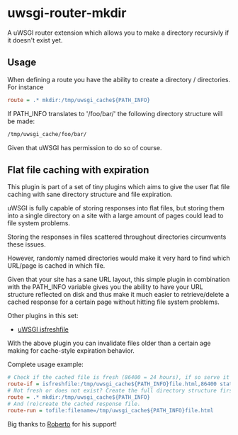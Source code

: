 # uwsgi-router-mkdir
A uWSGI router extension which allows you to make a directory recursivly if it doesn't exist yet.

## Usage

When defining a route you have the ability to create a directory / directories. For instance

```ini
route = .* mkdir:/tmp/uwsgi_cache${PATH_INFO}
```

If PATH_INFO translates to '/foo/bar/' the following directory structure will be made:

```sh
/tmp/uwsgi_cache/foo/bar/
```
Given that uWSGI has permission to do so of course.

## Flat file caching with expiration

This plugin is part of a set of tiny plugins which aims to give the user flat file caching with sane directory structure and file expiration.

uWSGI is fully capable of storing responses into flat files, but storing them into a single directory on a site with a large amount of pages could lead to file system problems.

Storing the responses in files scattered throughout directories circumvents these issues.

However, randomly named directories would make it very hard to find which URL/page is cached in which file.

Given that your site has a sane URL layout, this simple plugin in combination with the PATH_INFO variable gives you the ability to have your URL structure reflected on disk and thus make it much easier to retrieve/delete a cached response for a certain page without hitting file system problems.

Other plugins in this set:

- [uWSGI isfreshfile](https://github.com/Timusan/uwsgi-router-isfreshfile)

With the above plugin you can invalidate files older than a certain age making for cache-style expiration behavior.

Complete usage example:

```ini
# Check if the cached file is fresh (86400 = 24 hours), if so serve it directly.
route-if = isfreshfile:/tmp/uwsgi_cache${PATH_INFO}file.html,86400 static:/tmp/uwsgi_cache${PATH_INFO}file.html
# Not fresh or does not exist? Create the full directory structure first.
route = .* mkdir:/tmp/uwsgi_cache${PATH_INFO}
# And (re)create the cached response file.
route-run = tofile:filename=/tmp/uwsgi_cache${PATH_INFO}file.html
```

Big thanks to [Roberto](https://gist.github.com/rdeioris) for his support!
